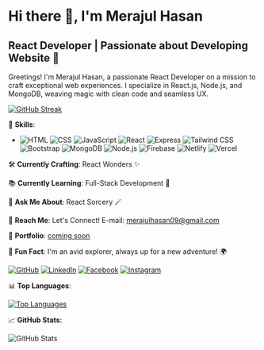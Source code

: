 # Hi there 👋, I'm Merajul Hasan
## React Developer | Passionate about Developing Website 🚀

Greetings! I'm Merajul Hasan, a passionate React Developer on a mission to craft exceptional web experiences. I specialize in React.js, Node.js, and MongoDB, weaving magic with clean code and seamless UX.

[![GitHub Streak](https://github-readme-streak-stats.herokuapp.com?user=Merajul09)](https://git.io/streak-stats)

🚀 **Skills**:
- ![HTML](https://img.shields.io/badge/HTML5-E34F26?style=for-the-badge&logo=html5&logoColor=white) ![CSS](https://img.shields.io/badge/CSS3-1572B6?style=for-the-badge&logo=css3&logoColor=white) ![JavaScript](https://img.shields.io/badge/JavaScript-F7DF1E?style=for-the-badge&logo=javascript&logoColor=black) ![React](https://img.shields.io/badge/React-61DAFB?style=for-the-badge&logo=react&logoColor=white) ![Express](https://img.shields.io/badge/Express-000000?style=for-the-badge&logo=express&logoColor=white) ![Tailwind CSS](https://img.shields.io/badge/Tailwind_CSS-38B2AC?style=for-the-badge&logo=tailwind-css&logoColor=white) ![Bootstrap](https://img.shields.io/badge/Bootstrap-7952B3?style=for-the-badge&logo=bootstrap&logoColor=white) ![MongoDB](https://img.shields.io/badge/MongoDB-47A248?style=for-the-badge&logo=mongodb&logoColor=white) ![Node.js](https://img.shields.io/badge/Node.js-339933?style=for-the-badge&logo=node.js&logoColor=white) ![Firebase](https://img.shields.io/badge/Firebase-FFCA28?style=for-the-badge&logo=firebase&logoColor=black) ![Netlify](https://img.shields.io/badge/Netlify-00C7B7?style=for-the-badge&logo=netlify&logoColor=white) ![Vercel](https://img.shields.io/badge/Vercel-000000?style=for-the-badge&logo=vercel&logoColor=white)

🛠️ **Currently Crafting**: React Wonders ✨

📚 **Currently Learning**: Full-Stack Development 🚀

🔧 **Ask Me About**: React Sorcery 🪄

📧 **Reach Me**: Let's Connect! E-mail: merajulhasan09@gmail.com

🌟 **Portfolio**: [coming soon]()

🌟 **Fun Fact**: I'm an avid explorer, always up for a new adventure! 🌍

[![GitHub](https://img.shields.io/badge/GitHub-%23121011.svg?style=for-the-badge&logo=github&logoColor=white)](https://github.com/Merajul09) [![LinkedIn](https://img.shields.io/badge/LinkedIn-%230077B5.svg?style=for-the-badge&logo=linkedin&logoColor=white)](https://www.linkedin.com/in/merajulhasan09/) [![Facebook](https://img.shields.io/badge/Facebook-%231877F2.svg?style=for-the-badge&logo=facebook&logoColor=white)](https://www.facebook.com/merajulhasan09/) [![Instagram](https://img.shields.io/badge/Instagram-%23E4405F.svg?style=for-the-badge&logo=instagram&logoColor=white)](https://www.instagram.com/merajulhasan09/)

📊 **Top Languages**:

[![Top Languages](https://github-readme-stats.vercel.app/api/top-langs/?username=Merajul09&layout=compact)](https://github.com/anuraghazra/github-readme-stats)

📈 **GitHub Stats**:

![GitHub Stats](https://github-readme-stats.vercel.app/api?username=Merajul09&show_icons=true&count_private=true)
